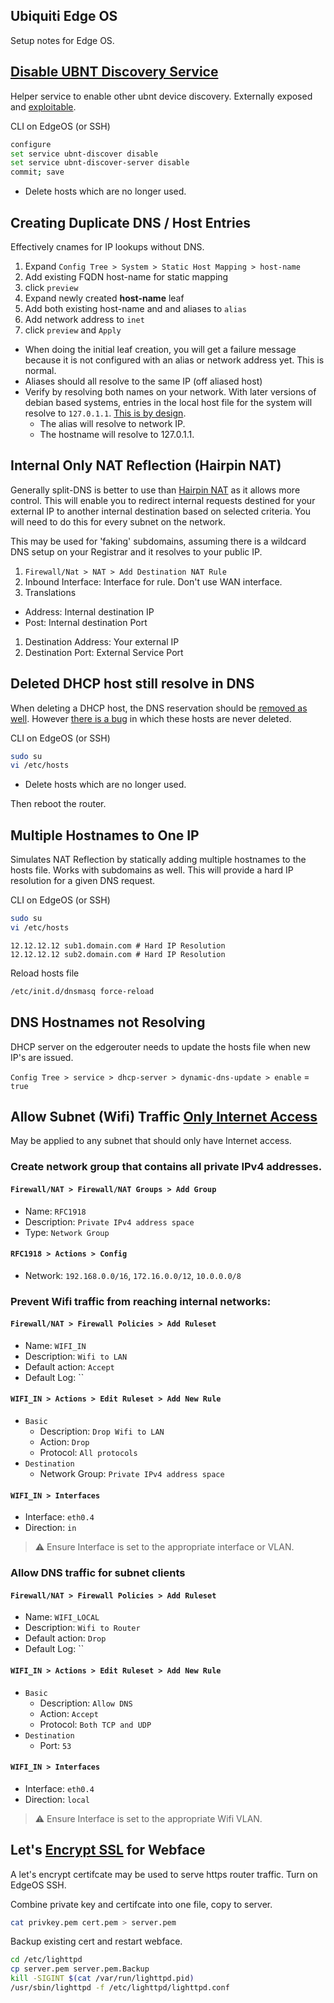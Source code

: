 Ubiquiti Edge OS
----------------
Setup notes for Edge OS.

[Disable UBNT Discovery Service][x8]
------------------------------------
Helper service to enable other ubnt device discovery. Externally exposed and
[exploitable][ne].

CLI on EdgeOS (or SSH)
```bash
configure
set service ubnt-discover disable
set service ubnt-discover-server disable
commit; save
```
* Delete hosts which are no longer used.

Creating Duplicate DNS / Host Entries
-------------------------------------
Effectively cnames for IP lookups without DNS.

1. Expand `Config Tree > System > Static Host Mapping > host-name`
1. Add existing FQDN host-name for static mapping
1. click `preview`
1. Expand newly created **host-name** leaf
1. Add both existing host-name and and aliases to `alias`
1. Add network address to `inet`
1. click `preview` and `Apply`

* When doing the initial leaf creation, you will get a failure message because
  it is not configured with an alias or network address yet. This is normal.
* Aliases should all resolve to the same IP (off aliased host)
* Verify by resolving both names on your network. With later versions of debian
  based systems, entries in the local host file for the system will resolve to
  `127.0.1.1`. [This is by design][27].
   * The alias will resolve to network IP.
   * The hostname will resolve to 127.0.1.1.

Internal Only NAT Reflection (Hairpin NAT)
------------------------------------------
Generally split-DNS is better to use than [Hairpin NAT][UV] as it allows more
control. This will enable you to redirect internal requests destined for your
external IP to another internal destination based on selected criteria. You will
need to do this for every subnet on the network.

This may be used for 'faking' subdomains, assuming there is a wildcard DNS setup
on your Registrar and it resolves to your public IP.

1. `Firewall/Nat > NAT > Add Destination NAT Rule`
1. Inbound Interface: Interface for rule. Don't use WAN interface.
1. Translations
  * Address: Internal destination IP
  * Post: Internal destination Port
1. Destination Address: Your external IP
1. Destination Port: External Service Port

Deleted DHCP host still resolve in DNS
--------------------------------------
When deleting a DHCP host, the DNS reservation should be [removed as well][em].
However [there is a bug][En] in which these hosts are never deleted.

CLI on EdgeOS (or SSH)
```bash
sudo su
vi /etc/hosts
```
* Delete hosts which are no longer used.

Then reboot the router.

Multiple Hostnames to One IP
----------------------------
Simulates NAT Reflection by statically adding multiple hostnames to the hosts
file. Works with subdomains as well. This will provide a hard IP resolution for
a given DNS request.

CLI on EdgeOS (or SSH)
```bash
sudo su
vi /etc/hosts
```

```hosts
12.12.12.12 sub1.domain.com # Hard IP Resolution
12.12.12.12 sub2.domain.com # Hard IP Resolution
```

Reload hosts file
```bash
/etc/init.d/dnsmasq force-reload
```

DNS Hostnames not Resolving
---------------------------
DHCP server on the edgerouter needs to update the hosts file when new IP's are
issued.

`Config Tree > service > dhcp-server > dynamic-dns-update > enable` = `true`

Allow Subnet (Wifi) Traffic [Only Internet Access][7y]
------------------------------------------------------
May be applied to any subnet that should only have Internet access.

### Create network group that contains all private IPv4 addresses.

#### `Firewall/NAT > Firewall/NAT Groups > Add Group`
* Name: `RFC1918`
* Description: `Private IPv4 address space`
* Type: `Network Group`

#### `RFC1918 > Actions > Config`
* Network: `192.168.0.0/16`, `172.16.0.0/12`, `10.0.0.0/8`

### Prevent Wifi traffic from reaching internal networks:

#### `Firewall/NAT > Firewall Policies > Add Ruleset`
* Name: `WIFI_IN`
* Description: `Wifi to LAN`
* Default action: `Accept`
* Default Log: ``

#### `WIFI_IN > Actions > Edit Ruleset > Add New Rule`
* `Basic`
  * Description: `Drop Wifi to LAN`
  * Action: `Drop`
  * Protocol: `All protocols`
* `Destination`
  * Network Group: `Private IPv4 address space`

#### `WIFI_IN > Interfaces`
* Interface: `eth0.4`
* Direction: `in`

> :warning:
> Ensure Interface is set to the appropriate interface or VLAN.

### Allow DNS traffic for subnet clients

#### `Firewall/NAT > Firewall Policies > Add Ruleset`
* Name: `WIFI_LOCAL`
* Description: `Wifi to Router`
* Default action: `Drop`
* Default Log: ``

#### `WIFI_IN > Actions > Edit Ruleset > Add New Rule`
* `Basic`
  * Description: `Allow DNS`
  * Action: `Accept`
  * Protocol: `Both TCP and UDP`
* `Destination`
  * Port: `53`

#### `WIFI_IN > Interfaces`
* Interface: `eth0.4`
* Direction: `local`

> :warning:
> Ensure Interface is set to the appropriate Wifi VLAN.

Let's [Encrypt SSL][0c] for Webface
----------------------------------
A let's encrypt certifcate may be used to serve https router traffic. Turn on
EdgeOS SSH.

Combine private key and certifcate into one file, copy to server.
```bash
cat privkey.pem cert.pem > server.pem
```

Backup existing cert and restart webface.
```bash
cd /etc/lighttpd
cp server.pem server.pem.Backup
kill -SIGINT $(cat /var/run/lighttpd.pid)
/usr/sbin/lighttpd -f /etc/lighttpd/lighttpd.conf
```

[js]: https://community.ubnt.com/t5/EdgeRouter/Create-DNS-enteries/td-p/468375
[27]: https://bugs.debian.org/cgi-bin/bugreport.cgi?bug=316099
[UV]: https://help.ubnt.com/hc/en-us/articles/204952134-EdgeRouter-Hairpin-NAT
[em]: https://community.ubnt.com/t5/EdgeRouter/DNS-resolution-of-local-hosts/m-p/1386378/highlight/true#M83801
[En]: https://community.ubnt.com/t5/EdgeRouter/hostfile-update-enable-doesn-t-clear-expired-leases/td-p/969389
[0c]: https://www.stevejenkins.com/blog/2015/10/install-an-ssl-certificate-on-a-ubiquiti-edgemax-edgerouter/
[7y]: https://help.ubnt.com/hc/en-us/articles/218889067-EdgeRouter-How-to-Create-a-Guest-LAN-Firewall-Rule
[ne]: https://www.zdnet.com/google-amp/article/over-485000-ubiquiti-devices-vulnerable-to-new-attack/
[x8]: https://help.ubnt.com/hc/en-us/articles/204976244-EdgeRouter-UBNT-Device-Discovery